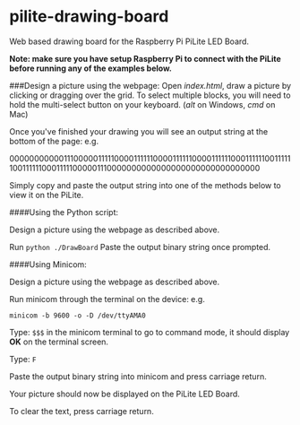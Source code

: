 pilite-drawing-board
====================

Web based drawing board for the Raspberry Pi PiLite LED Board.

**Note: make sure you have setup Raspberry Pi to connect with the PiLite before running any of the examples below.**

###Design a picture using the webpage:
Open *index.html*, draw a picture by clicking or dragging over the grid.
To select multiple blocks, you will need to hold the multi-select button on your keyboard. (*alt* on Windows, *cmd* on Mac)

Once you've finished your drawing you will see an output string at the bottom of the page: e.g.

000000000001110000011111000011111100001111110000111111000111111001111110011111100011111000001110000000000000000000000000000000

Simply copy and paste the output string into one of the methods below to view it on the PiLite.

####Using the Python script:

Design a picture using the webpage as described above.

Run `python ./DrawBoard`
Paste the output binary string once prompted.

####Using Minicom:

Design a picture using the webpage as described above.

Run minicom through the terminal on the device: e.g.

`minicom -b 9600 -o -D /dev/ttyAMA0`

Type: `$$$` in the minicom terminal to go to command mode, it should display **OK** on the terminal screen.

Type: `F`

Paste the output binary string into minicom and press carriage return.

Your picture should now be displayed on the PiLite LED Board.

To clear the text, press carriage return.